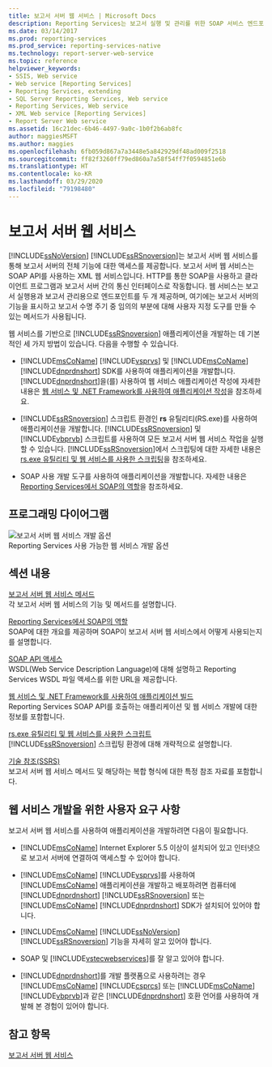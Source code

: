 ```yaml
---
title: 보고서 서버 웹 서비스 | Microsoft Docs
description: Reporting Services는 보고서 실행 및 관리를 위한 SOAP 서비스 엔드포인트인 보고서 서버 웹 서비스와 함께 보고서 서버 기능을 제공합니다.
ms.date: 03/14/2017
ms.prod: reporting-services
ms.prod_service: reporting-services-native
ms.technology: report-server-web-service
ms.topic: reference
helpviewer_keywords:
- SSIS, Web service
- Web service [Reporting Services]
- Reporting Services, extending
- SQL Server Reporting Services, Web service
- Reporting Services, Web service
- XML Web service [Reporting Services]
- Report Server Web service
ms.assetid: 16c21dec-6b46-4497-9a0c-1b0f2b6ab8fc
author: maggiesMSFT
ms.author: maggies
ms.openlocfilehash: 6fb059d867a7a3448e5a842929df48ad009f2518
ms.sourcegitcommit: ff82f3260ff79ed860a7a58f54ff7f0594851e6b
ms.translationtype: HT
ms.contentlocale: ko-KR
ms.lasthandoff: 03/29/2020
ms.locfileid: "79198480"
---
```

# <a name="report-server-web-service"></a>보고서 서버 웹 서비스
  [!INCLUDE[ssNoVersion](../../includes/ssnoversion-md.md)] [!INCLUDE[ssRSnoversion](../../includes/ssrsnoversion-md.md)]는 보고서 서버 웹 서비스를 통해 보고서 서버의 전체 기능에 대한 액세스를 제공합니다. 보고서 서버 웹 서비스는 SOAP API를 사용하는 XML 웹 서비스입니다. HTTP를 통한 SOAP을 사용하고 클라이언트 프로그램과 보고서 서버 간의 통신 인터페이스로 작동합니다. 웹 서비스는 보고서 실행용과 보고서 관리용으로 엔드포인트를 두 개 제공하며, 여기에는 보고서 서버의 기능을 표시하고 보고서 수명 주기 중 임의의 부분에 대해 사용자 지정 도구를 만들 수 있는 메서드가 사용됩니다.  
  
 웹 서비스를 기반으로 [!INCLUDE[ssRSnoversion](../../includes/ssrsnoversion-md.md)] 애플리케이션을 개발하는 데 기본적인 세 가지 방법이 있습니다. 다음을 수행할 수 있습니다.  
  
-   [!INCLUDE[msCoName](../../includes/msconame-md.md)] [!INCLUDE[vsprvs](../../includes/vsprvs-md.md)] 및 [!INCLUDE[msCoName](../../includes/msconame-md.md)] [!INCLUDE[dnprdnshort](../../includes/dnprdnshort-md.md)] SDK를 사용하여 애플리케이션을 개발합니다. [!INCLUDE[dnprdnshort](../../includes/dnprdnshort-md.md)]을(를) 사용하여 웹 서비스 애플리케이션 작성에 자세한 내용은 [웹 서비스 및 .NET Framework를 사용하여 애플리케이션 작성](../../reporting-services/report-server-web-service/net-framework/building-applications-using-the-web-service-and-the-net-framework.md)을 참조하세요.  
  
-   [!INCLUDE[ssRSnoversion](../../includes/ssrsnoversion-md.md)] 스크립트 환경인 **rs** 유틸리티(RS.exe)를 사용하여 애플리케이션을 개발합니다. [!INCLUDE[ssRSnoversion](../../includes/ssrsnoversion-md.md)] 및 [!INCLUDE[vbprvb](../../includes/vbprvb-md.md)] 스크립트를 사용하여 모든 보고서 서버 웹 서비스 작업을 실행할 수 있습니다. [!INCLUDE[ssRSnoversion](../../includes/ssrsnoversion-md.md)]에서 스크립팅에 대한 자세한 내용은 [rs.exe 유틸리티 및 웹 서비스를 사용한 스크립팅](../../reporting-services/tools/script-with-the-rs-exe-utility-and-the-web-service.md)을 참조하세요.  
  
-   SOAP 사용 개발 도구를 사용하여 애플리케이션을 개발합니다. 자세한 내용은 [Reporting Services에서 SOAP의 역할](../../reporting-services/report-server-web-service/the-role-of-soap-in-reporting-services.md)을 참조하세요.  
  
## <a name="programming-diagram"></a>프로그래밍 다이어그램  
 ![보고서 서버 웹 서비스 개발 옵션](../../reporting-services/report-server-web-service/media/reportserviceswebserviceprog-01.gif "보고서 서버 웹 서비스 개발 옵션")  
Reporting Services 사용 가능한 웹 서비스 개발 옵션  
  
## <a name="in-this-section"></a>섹션 내용  
 [보고서 서버 웹 서비스 메서드](../../reporting-services/report-server-web-service/methods/report-server-web-service-methods.md)  
 각 보고서 서버 웹 서비스의 기능 및 메서드를 설명합니다.  
  
 [Reporting Services에서 SOAP의 역할](../../reporting-services/report-server-web-service/the-role-of-soap-in-reporting-services.md)  
 SOAP에 대한 개요를 제공하며 SOAP이 보고서 서버 웹 서비스에서 어떻게 사용되는지를 설명합니다.  
  
 [SOAP API 액세스](../../reporting-services/report-server-web-service/accessing-the-soap-api.md)  
 WSDL(Web Service Description Language)에 대해 설명하고 Reporting Services WSDL 파일 액세스를 위한 URL을 제공합니다.  
  
 [웹 서비스 및 .NET Framework를 사용하여 애플리케이션 빌드](../../reporting-services/report-server-web-service/net-framework/building-applications-using-the-web-service-and-the-net-framework.md)  
 Reporting Services SOAP API를 호출하는 애플리케이션 및 웹 서비스 개발에 대한 정보를 포함합니다.  
  
 [rs.exe 유틸리티 및 웹 서비스를 사용한 스크립트](../../reporting-services/tools/script-with-the-rs-exe-utility-and-the-web-service.md)  
 [!INCLUDE[ssRSnoversion](../../includes/ssrsnoversion-md.md)] 스크립팅 환경에 대해 개략적으로 설명합니다.  
  
 [기술 참조&#40;SSRS&#41;](../../reporting-services/technical-reference-ssrs.md)  
 보고서 서버 웹 서비스 메서드 및 해당하는 복합 형식에 대한 특정 참조 자료를 포함합니다.  
  
## <a name="user-requirements-for-web-service-development"></a>웹 서비스 개발을 위한 사용자 요구 사항  
 보고서 서버 웹 서비스를 사용하여 애플리케이션을 개발하려면 다음이 필요합니다.  
  
-   [!INCLUDE[msCoName](../../includes/msconame-md.md)] Internet Explorer 5.5 이상이 설치되어 있고 인터넷으로 보고서 서버에 연결하여 액세스할 수 있어야 합니다.  
  
-   [!INCLUDE[msCoName](../../includes/msconame-md.md)] [!INCLUDE[vsprvs](../../includes/vsprvs-md.md)]를 사용하여 [!INCLUDE[msCoName](../../includes/msconame-md.md)] 애플리케이션을 개발하고 배포하려면 컴퓨터에 [!INCLUDE[dnprdnshort](../../includes/dnprdnshort-md.md)] [!INCLUDE[ssRSnoversion](../../includes/ssrsnoversion-md.md)] 또는 [!INCLUDE[msCoName](../../includes/msconame-md.md)] [!INCLUDE[dnprdnshort](../../includes/dnprdnshort-md.md)] SDK가 설치되어 있어야 합니다.  
  
-   [!INCLUDE[msCoName](../../includes/msconame-md.md)] [!INCLUDE[ssNoVersion](../../includes/ssnoversion-md.md)] [!INCLUDE[ssRSnoversion](../../includes/ssrsnoversion-md.md)] 기능을 자세히 알고 있어야 합니다.  
  
-   SOAP 및 [!INCLUDE[vstecwebservices](../../includes/vstecwebservices-md.md)]를 잘 알고 있어야 합니다.  
  
-   [!INCLUDE[dnprdnshort](../../includes/dnprdnshort-md.md)]를 개발 플랫폼으로 사용하려는 경우 [!INCLUDE[msCoName](../../includes/msconame-md.md)] [!INCLUDE[csprcs](../../includes/csprcs-md.md)] 또는 [!INCLUDE[msCoName](../../includes/msconame-md.md)] [!INCLUDE[vbprvb](../../includes/vbprvb-md.md)]과 같은 [!INCLUDE[dnprdnshort](../../includes/dnprdnshort-md.md)] 호환 언어를 사용하여 개발해 본 경험이 있어야 합니다.  
  
## <a name="see-also"></a>참고 항목  
 [보고서 서버 웹 서비스](../../reporting-services/report-server-web-service/report-server-web-service.md)  
  
  
